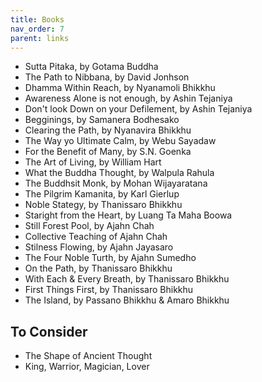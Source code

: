 ```yaml
---
title: Books 
nav_order: 7
parent: links
---
```


* Sutta Pitaka, by Gotama Buddha
* The Path to Nibbana, by David Jonhson
* Dhamma Within Reach, by Nyanamoli Bhikkhu
* Awareness Alone is not enough, by Ashin Tejaniya 
* Don't look Down on your Defilement, by Ashin Tejaniya
* Begginings, by Samanera Bodhesako
* Clearing the Path, by Nyanavira Bhikkhu
* The Way yo Ultimate Calm, by Webu Sayadaw
* For the Benefit of Many, by S.N. Goenka
* The Art of Living, by William Hart
* What the Buddha Thought, by Walpula Rahula
* The Buddhsit Monk, by Mohan Wijayaratana
* The Pilgrim Kamanita, by Karl Gierlup
* Noble Stategy, by Thanissaro Bhikkhu
* Staright from the Heart, by Luang Ta Maha Boowa
* Still Forest Pool, by Ajahn Chah
* Collective Teaching of Ajahn Chah
* Stilness Flowing, by Ajahn Jayasaro
* The Four Noble Turth, by Ajahn Sumedho
* On the Path, by Thanissaro Bhikkhu
* With Each & Every Breath, by Thanissaro Bhikkhu
* First Things First, by Thanissaro Bhikkhu
* The Island, by Passano Bhikkhu & Amaro Bhikkhu

## To Consider

* The Shape of Ancient Thought
* King, Warrior, Magician, Lover

